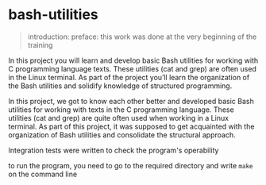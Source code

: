 # bash-utilities

> introduction: preface: this work was done at the very beginning of the training

In this project you will learn and develop basic Bash utilities for working with C programming language texts. These utilities (cat and grep) are often used in the Linux terminal. As part of the project you’ll learn the organization of the Bash utilities and solidify knowledge of structured programming.

In this project, we got to know each other better and developed basic Bash utilities for working with texts in the C programming language. These utilities (cat and grep) are quite often used when working in a Linux terminal. As part of this project, it was supposed to get acquainted with the organization of Bash utilities and consolidate the structural approach.

Integration tests were written to check the program's operability

to run the program, you need to go to the required directory and write `make` on the command line

